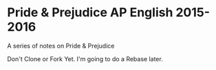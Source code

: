 # Pride & Prejudice AP English 2015-2016
A series of notes on Pride & Prejudice

Don't Clone or Fork Yet. I'm going to do a Rebase later.
